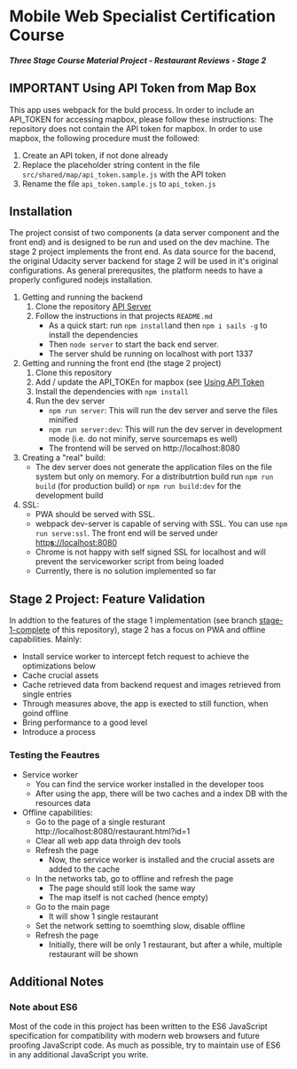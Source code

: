 # Mobile Web Specialist Certification Course

#### _Three Stage Course Material Project - Restaurant Reviews - Stage 2_

## <a name="API_TOKEN"></a>**IMPORTANT** Using API Token from Map Box
This app uses webpack for the buld process. In order to include an API_TOKEN for accessing mapbox, please follow these instructions:
The repository does not contain the API token for mapbox. In order to use mapbox, the following procedure must the followed:
1. Create an API token, if not done already
1. Replace the placeholder string content in the file `src/shared/map/api_token.sample.js` with the API token
1. Rename the file `api_token.sample.js` to `api_token.js`

## Installation

The project consist of two components (a data server component and the front end) and is designed to be run and used on the dev machine. The stage 2 project implements the front end. As data source for the bacend, the original Udacity server backend for stage 2 will be used in it's original configurations. As general prerequsites, the platform needs to have a properly configured nodejs installation.

1. Getting and running the backend 
   1. Clone the repository [API Server](https://github.com/udacity/mws-restaurant-stage-2)
   1. Follow the instructions in that projects `README.md`
      * As a quick start: run `npm install`and then `npm i sails -g` to install the dependencies
      * Then `node server` to start the back end server.
      * The server shuld be running on localhost with port 1337
1. Getting and running the front end (the stage 2 project)
   1. Clone this repository
   1. Add / update the API_TOKEn for mapbox (see [Using API Token](#API_TOKEN)
   1. Install the dependencies with `npm install`
   1. Run the dev server
      * `npm run server`: This will run the dev server and serve the files minified
      * `npm run server:dev`: This will run the dev server in development mode (i.e. do not minify, serve sourcemaps es well)
      * The frontend will be served on http://localhost:8080
1. Creating a "real" build:
   * The dev server does not generate the application files on the file system but only on memory. For a distributrtion build run `npm run build` (for production build) or `npm run build:dev` for the development build
1. SSL:
   * PWA should be served with SSL.
   * webpack dev-server is capable of serving with SSL. You can use `npm run serve:ssl`. The front end will be served under [http**s**://localhost:8080](https://localhost:8080)
   * Chrome is not happy with self signed SSL for localhost and will prevent the serviceworker script from being loaded
   * Currently, there is no solution implemented so far

## Stage 2 Project: Feature Validation
In addtion to the features of the stage 1 implementation (see branch [stage-1-complete](https://github.com/fade2g/mws-project/tree/stage-1-complete) of this repository), stage 2 has a focus on PWA and offline capabilities. Mainly:
* Install service worker to intercept fetch request to achieve the optimizations below
* Cache crucial assets
* Cache retrieved data from backend request and images retrieved from single entries
* Through measures above, the app is exected to still function, when goind offline
* Bring performance to a good level
* Introduce a process

### Testing the Feautres
* Service worker
   * You can find the service worker installed in the developer toos
   * After using the app, there will be two caches and a index DB with the resources data
* Offline capabilities:
  * Go to the page of a single resturant http://localhost:8080/restaurant.html?id=1
  * Clear all web app data throigh dev tools
  * Refresh the page
     * Now, the service worker is installed and the crucial assets are added to the cache
  * In the networks tab, go to offline and refresh the page
     * The page should still look the same way
     * The map itself is not cached (hence empty)
  * Go to the main page
     * It will show 1 single restaurant
  * Set the network setting to soemthing slow, disable offline
  * Refresh the page
     * Initially, there will be only 1 restaurant, but after a while, multiple restaurant will be shown

## Additional Notes

### Note about ES6
Most of the code in this project has been written to the ES6 JavaScript specification for compatibility with modern web browsers and future proofing JavaScript code. As much as possible, try to maintain use of ES6 in any additional JavaScript you write.